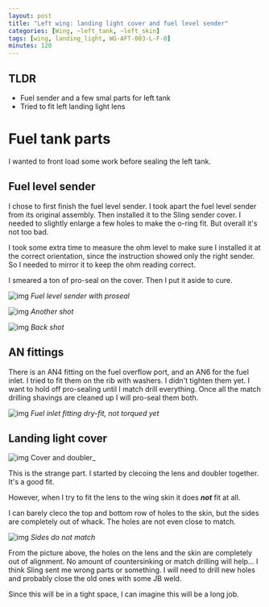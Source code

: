```yaml
---
layout: post
title: "Left wing: landing light cover and fuel level sender"
categories: [Wing, ~left_tank, ~left_skin]
tags: [wing, landing_light, WG-AFT-003-L-F-0]
minutes: 120
---
```


## TLDR

- Fuel sender and a few smal parts for left tank
- Tried to fit left landing light lens

# Fuel tank parts

I wanted to front load some work before sealing the left tank.

## Fuel level sender

I chose to first finish the fuel level sender. I took apart the fuel level sender from its original assembly. Then installed it to the Sling sender cover. I needed to slightly enlarge a few holes to make the o-ring fit. But overall it's not too bad.

I took some extra time to measure the ohm level to make sure I installed it at the correct orientation, since the instruction showed only the right sender. So I needed to mirror it to keep the ohm reading correct.

I smeared a ton of pro-seal on the cover. Then I put it aside to cure.

![img](https://lh3.googleusercontent.com/pw/AP1GczOpHUvqT_MuJiI9oDsMLCagBbv7Trixo-YtAq-vUdWn9e10WkGy4JLl8QqUnGAchGrM-9l8r0_nyfkbmHRyKlpjIFzLAJT-dn3FkPH6Aacg3XRVUgYYXDKka7NzPKzfiigFjYxdufbqtX9iiFCj1H_YUA=w2274-h1712-s-no-gm?authuser=3)
_Fuel level sender with proseal_

![img](https://lh3.googleusercontent.com/pw/AP1GczOVv8roeA0unOk--RtjalbuQwGdSZd1p_iwU4_sWeov06y8kDLwT0of_u1NU0JDfoTx4cuguTWil5edYbmEm-viY_Q3TAvj2gqh-odCeRH9BtE8aPlIALwGiYfnSaAMXa3i4G55GPYCS206Cd27N0yxWA=w2274-h1712-s-no-gm?authuser=3)
_Another shot_

![img](https://lh3.googleusercontent.com/pw/AP1GczP_t-yQbTSlRZBOS_E4vXsk4ifY6At1ODsRUl_mNzK5QMvx33sx3WsttlfEkYfVO8Ueg2pz3p9Qgy8dPN_UlsdJqWpCQF5JxLWcJ4uxeINcYSx6K16US1AOpacrmzj4C7COqYv_ILaakuShZ4aR7zAbTQ=w1290-h1712-s-no-gm?authuser=3)
_Back shot_

## AN fittings

There is an AN4 fitting on the fuel overflow port, and an AN6 for the fuel inlet. I tried to fit them on the rib with washers. I didn't tighten them yet. I want to hold off pro-sealing until I match drill everything. Once all the match drilling shavings are cleaned up I will pro-seal them both.

![img](https://lh3.googleusercontent.com/pw/AP1GczPNsJWo1QXIhGffoKG88nBMpRQ9pVAMVkIe1MYytqW1F2cBTy6zODQZPGgEahfvzArcpRZ5EhMpoKtOEWYQ5xySDuP0spEOpZoST7vLEvJj7XBHyEzvqVue3J_VczwQGuFzCk4-cXs49RqmyPsY9Rq5bw=w2274-h1712-s-no-gm?authuser=3)
_Fuel inlet fitting dry-fit, not torqued yet_

## Landing light cover

![img](https://lh3.googleusercontent.com/pw/AP1GczPFA5BD7lFo3lN_Xcbh7sICmGYSgr3tRU1uSiL8_SzwAtfdMBybldQudnaALHiilEYht1B8uRaq4UU6tOh5LmuEsDqapkNrsl1fSPoM6hj2SwelpIBzDIJ7dorKrijsXnbEhv07MUwHfYXnoEJpTutEtQ=w2274-h1712-s-no-gm?authuser=3)
Cover and doubler\_

This is the strange part. I started by clecoing the lens and doubler together. It's a good fit.

However, when I try to fit the lens to the wing skin it does **_not_** fit at all.

I can barely cleco the top and bottom row of holes to the skin, but the sides are completely out of whack. The holes are not even close to match.

![img](https://lh3.googleusercontent.com/pw/AP1GczNTV4_C9eU4LtjsLa4_kK-qBUcWhQsfItjHS3cRs9HfoOSiiM8dOVZywfVY1yyc9TO9PKP1k4j10Ttcc9tHuATSEunV8OkrTE9k66oBoh83h7fQNiUtEmg6s0qJRFWz7wpOVU5ERsfqmBV4fWXqrfgkww=w2274-h1712-s-no-gm?authuser=3)
_Sides do not match_

From the picture above, the holes on the lens and the skin are completely out of alignment. No amount of countersinking or match drilling will help... I think Sling sent me wrong parts or something. I will need to drill new holes and probably close the old ones with some JB weld.

Since this will be in a tight space, I can imagine this will be a long job.
